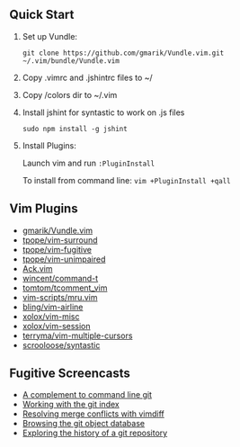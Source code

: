 ## Quick Start

1. Set up Vundle:

   `git clone https://github.com/gmarik/Vundle.vim.git ~/.vim/bundle/Vundle.vim`
2. Copy .vimrc and .jshintrc files to ~/

3. Copy /colors dir to ~/.vim
4. Install jshint for syntastic to work on .js files

   `sudo npm install -g jshint`
5. Install Plugins:

   Launch vim and run `:PluginInstall`

   To install from command line: `vim +PluginInstall +qall`

## Vim Plugins
* [gmarik/Vundle.vim](http://github.com/gmarik/Vundle.vim)
* [tpope/vim-surround](http://github.com/tpope/vim-surround)
* [tpope/vim-fugitive](http://github.com/tpope/vim-fugitive)
* [tpope/vim-unimpaired](http://github.com/tpope/vim-unimpaired)
* [Ack.vim](https://github.com/mileszs/ack.vim)
* [wincent/command-t](http://github.com/wincent/command-t)
* [tomtom/tcomment_vim](http://github.com/tomtom/tcomment_vim)
* [vim-scripts/mru.vim](http://github.com/vim-scripts/mru.vim)
* [bling/vim-airline](http://github.com/bling/vim-airline)
* [xolox/vim-misc](http://github.com/xolox/vim-misc)
* [xolox/vim-session](http://github.com/xolox/vim-session)
* [terryma/vim-multiple-cursors](http://github.com/terryma/vim-multiple-cursors)
* [scrooloose/syntastic](http://github.com/scrooloose/syntastic)

## Fugitive Screencasts
* [A complement to command line git](http://vimcasts.org/e/31)
* [Working with the git index](http://vimcasts.org/e/32)
* [Resolving merge conflicts with vimdiff](http://vimcasts.org/e/33)
* [Browsing the git object database](http://vimcasts.org/e/34)
* [Exploring the history of a git repository](http://vimcasts.org/e/35)
